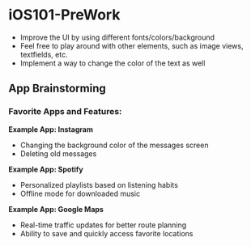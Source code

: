 # iOS101-PreWork
- Improve the UI by using different fonts/colors/background
- Feel free to play around with other elements, such as image views, textfields, etc.
- Implement a way to change the color of the text as well

## App Brainstorming

### Favorite Apps and Features:

**Example App: Instagram**  
- Changing the background color of the messages screen  
- Deleting old messages  

**Example App: Spotify**  
- Personalized playlists based on listening habits  
- Offline mode for downloaded music  

**Example App: Google Maps**  
- Real-time traffic updates for better route planning  
- Ability to save and quickly access favorite locations  

